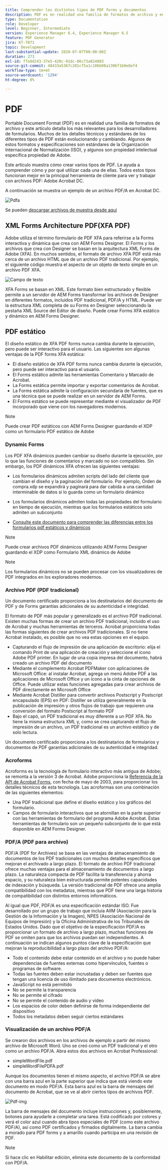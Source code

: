 ```yaml
---
title: Comprender los distintos tipos de PDF forms y documentos
description: PDF es en realidad una familia de formatos de archivo y en este artículo se describen los tipos de PDF que son importantes y relevantes para los desarrolladores de formularios.
type: Documentation
role: Developer
level: Beginner, Intermediate
version: Experience Manager 6.4, Experience Manager 6.5
feature: PDF Generator
jira: KT-7071
topic: Development
last-substantial-update: 2020-07-07T00:00:00Z
duration: 273
exl-id: ffa9d243-37e5-420c-91dc-86c73a824083
source-git-commit: 48433a5367c281cf5a1c106b08a1306f1b0e8ef4
workflow-type: tm+mt
source-wordcount: '1294'
ht-degree: 0%

---
```


# PDF

Portable Document Format (PDF) es en realidad una familia de formatos de archivo y este artículo detalla los más relevantes para los desarrolladores de formularios. Muchos de los detalles técnicos y estándares de los diferentes tipos de PDF están evolucionando y cambiando. Algunos de estos formatos y especificaciones son estándares de la Organización Internacional de Normalización (ISO), y algunos son propiedad intelectual específica propiedad de Adobe.

Este artículo muestra cómo crear varios tipos de PDF. Le ayuda a comprender cómo y por qué utilizar cada una de ellas. Todos estos tipos funcionan mejor en la principal herramienta de cliente para ver y trabajar con archivos PDF: Adobe Acrobat DC.

A continuación se muestra un ejemplo de un archivo PDF/A en Acrobat DC.

![Pdfa](assets/pdfa-file-in-acrobat.png)

Se pueden [descargar archivos de muestra desde aquí](assets/pdf-file-types.zip)

## XML Forms Architecture PDF(XFA PDF)

Adobe utiliza el término formulario de PDF XFA para referirse a la Forms interactiva y dinámica que crea con AEM Forms Designer. El Forms y los archivos que crea con Designer se basan en la arquitectura XML Forms de Adobe (XFA). En muchos sentidos, el formato de archivo XFA PDF está más cerca de un archivo HTML que de un archivo PDF tradicional. Por ejemplo, el siguiente código muestra el aspecto de un objeto de texto simple en un archivo PDF XFA.

![Campo de texto](assets/text-field.JPG)

XFA Forms se basan en XML. Este formato bien estructurado y flexible permite a un servidor de AEM Forms transformar los archivos de Designer en diferentes formatos, incluidos PDF tradicional, PDF/A y HTML. Puede ver la estructura XML completa de su Forms en Designer seleccionando la pestaña XML Source del Editor de diseño. Puede crear Forms XFA estático y dinámico en AEM Forms Designer.

## PDF estático

El diseño estático de XFA PDF forms nunca cambia durante la ejecución, pero puede ser interactivo para el usuario. Las siguientes son algunas ventajas de la PDF forms XFA estática:

* El diseño estático de XFA PDF forms nunca cambia durante la ejecución, pero puede ser interactivo para el usuario.
* El Forms estático admite las herramientas Comentario y Marcado de Acrobat.
* La Forms estática permite importar y exportar comentarios de Acrobat.
* La Forms estática admite la configuración secundaria de fuentes, que es una técnica que se puede realizar en un servidor de AEM Forms.
* El Forms estático se puede representar mediante el visualizador de PDF incorporado que viene con los navegadores modernos.

>[!NOTE]
>
> Puede crear PDF estáticos con AEM Forms Designer guardando el XDP como un formulario PDF estático de Adobe



### Dynamic Forms

Los PDF XFA dinámicos pueden cambiar su diseño durante la ejecución, por lo que las funciones de comentarios y marcado no son compatibles. Sin embargo, los PDF dinámicos XFA ofrecen las siguientes ventajas:

* Los formularios dinámicos admiten scripts del lado del cliente que cambian el diseño y la paginación del formulario. Por ejemplo, Orden de compra.xdp se expandirá y paginará para dar cabida a una cantidad interminable de datos si lo guarda como un formulario dinámico
* Los formularios dinámicos admiten todas las propiedades del formulario en tiempo de ejecución, mientras que los formularios estáticos solo admiten un subconjunto

* [Consulte este documento para comprender las diferencias entre los formularios pdf estáticos y dinámicos](https://experienceleague.adobe.com/docs/experience-manager-learn/forms/document-services/pdf-forms-and-documents.html#:~:text=Dynamic%20forms%20support%20all%20the,forms%20support%20only%20a%20subset)

>[!NOTE]
>
> Puede crear archivos PDF dinámicos utilizando AEM Forms Designer guardando el XDP como Formulario XML dinámico de Adobe

>[!NOTE]
>
> Los formularios dinámicos no se pueden procesar con los visualizadores de PDF integrados en los exploradores modernos.

### Archivo PDF (PDF tradicional)

Un documento certificado proporciona a los destinatarios del documento de PDF y de Forms garantías adicionales de su autenticidad e integridad.

El formato de PDF más popular y generalizado es el archivo PDF tradicional. Existen muchas formas de crear un archivo PDF tradicional, incluido el uso de Acrobat y muchas herramientas de terceros. Acrobat proporciona todas las formas siguientes de crear archivos PDF tradicionales. Si no tiene Acrobat instalado, es posible que no vea estas opciones en el equipo.

* Capturando el flujo de impresión de una aplicación de escritorio: elija el comando Print de una aplicación de creación y seleccione el icono Adobe PDF printer. En lugar de una copia impresa del documento, habrá creado un archivo PDF del documento
* Mediante el complemento Acrobat PDFMaker con aplicaciones de Microsoft Office: al instalar Acrobat, agrega un menú Adobe PDF a las aplicaciones de Microsoft Office y un icono a la cinta de opciones de Office. Puede utilizar estas funciones agregadas para crear archivos de PDF directamente en Microsoft Office
* Mediante Acrobat Distiller para convertir archivos Postscript y Postscript encapsulado (EPS) en PDF: Distiller se utiliza generalmente en la publicación de impresión y otros flujos de trabajo que requieren una conversión del formato Postscript al formato PDF
* Bajo el capó, un PDF tradicional es muy diferente a un PDF XFA. No tiene la misma estructura XML y, como se crea capturando el flujo de impresión de un archivo, un PDF tradicional es un archivo estático y de solo lectura.

Un documento certificado proporciona a los destinatarios de formularios y documentos de PDF garantías adicionales de su autenticidad e integridad.

### Acroforms

Acroforms es la tecnología de formulario interactivo más antigua de Adobe; se remonta a la versión 3 de Acrobat. Adobe proporciona la [Referencia de la API de Acrobat Forms](assets/FormsAPIReference.pdf), con fecha de mayo de 2003, para proporcionar los detalles técnicos de esta tecnología. Las acroformas son una combinación de las
siguientes elementos:

* Una PDF tradicional que define el diseño estático y los gráficos del formulario.
* Campos de formulario interactivos que se atornillan en la parte superior con las herramientas de formulario del programa Adobe Acrobat. Estas herramientas de formulario son un pequeño subconjunto de lo que está disponible en AEM Forms Designer.

### PDF/A (PDF para archivo)

PDF/A (PDF for Archives) se basa en las ventajas de almacenamiento de documentos de los PDF tradicionales con muchos detalles específicos que mejoran el archivado a largo plazo. El formato de archivo PDF tradicional ofrece muchas ventajas para el almacenamiento de documentos a largo plazo. La naturaleza compacta de PDF facilita la transferencia y ahorra espacio, y su naturaleza bien estructurada permite potentes capacidades de indexación y búsqueda. La versión tradicional de PDF ofrece una amplia compatibilidad con los metadatos, mientras que PDF tiene una larga historia de compatibilidad con distintos entornos informáticos.

Al igual que PDF, PDF/A es una especificación estándar ISO. Fue desarrollado por un grupo de trabajo que incluía AIIM (Asociación para la Gestión de la Información y la Imagen), NPES (Asociación Nacional de Equipos de Impresión) y la Oficina Administrativa de los Tribunales de Estados Unidos. Dado que el objetivo de la especificación PDF/A es proporcionar un formato de archivo a largo plazo, muchas funciones de PDF se omiten para que los archivos puedan ser independientes. A continuación se indican algunos puntos clave de la especificación que mejoran la reproducibilidad a largo plazo del archivo PDF/A:

* Todo el contenido debe estar contenido en el archivo y no puede haber dependencias de fuentes externas como hipervínculos, fuentes o programas de software.
* Todas las fuentes deben estar incrustadas y deben ser fuentes que tengan una licencia de uso ilimitado para documentos electrónicos.
* JavaScript no está permitido
* No se permite la transparencia
* No se permite el cifrado
* No se permite el contenido de audio y vídeo
* Los espacios de color deben definirse de forma independiente del dispositivo
* Todos los metadatos deben seguir ciertos estándares

### Visualización de un archivo PDF/A

Se crearon dos archivos en los archivos de ejemplo a partir del mismo archivo de Microsoft Word. Uno se creó como un PDF tradicional y el otro como un archivo PDF/A. Abra estos dos archivos en Acrobat Professional:

* simpleWordFile.pdf
* simpleWordFilePDFA.pdf

Aunque los documentos tienen el mismo aspecto, el archivo PDF/A se abre con una barra azul en la parte superior que indica que está viendo este documento en modo PDF/A. Esta barra azul es la barra de mensajes del documento de Acrobat, que se ve al abrir ciertos tipos de archivos PDF.

![Pdf-img](assets/pdfa-message.png)

La barra de mensajes del documento incluye instrucciones y, posiblemente, botones para ayudarle a completar una tarea. Está codificado por colores y verá el color azul cuando abra tipos especiales de PDF (como este archivo PDF/A), así como PDF certificados y firmados digitalmente. La barra cambia a morado para PDF forms y a amarillo cuando participa en una revisión de PDF.

>[!NOTE]
>
> Si hace clic en Habilitar edición, elimina este documento de la conformidad con PDF/A.
